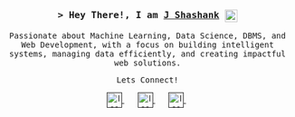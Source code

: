<h3 align="center">
        <samp> &gt; Hey There!, I am
                <b><a target="_blank" href="https://jsshashank.github.io/">J Shashank</a></b> <img  align="center" src="https://em-content.zobj.net/source/telegram/386/waving-hand_1f44b.webp" width="22px" height="22px" alt="hi">
        </samp>
</h3>

<p align="center">
        <samp>
                Passionate about Machine Learning, Data Science, DBMS, and Web Development, with a focus on building intelligent systems, managing data efficiently, and creating impactful web solutions.
        </samp>
</p>

<div align="center">
 <p align="center">
        <p><samp>Lets Connect!</samp></p>
       <div align="center">
<a href="">
  <img align="center" src="https://img.icons8.com/doodle/48/domain.png" alt="Icon" width="27" height="27">
</a>&nbsp;&nbsp;&nbsp&nbsp;&nbsp
<a href="">
  <img align="center" src="https://img.icons8.com/doodle/48/linkedin--v2.png" alt="Icon" width="27" height="27">
</a>&nbsp;&nbsp;&nbsp&nbsp;&nbsp
<a href="">
  <img align="center" src="https://img.icons8.com/doodle/48/mail-contact.png" alt="Icon" width="27" height="27"> 
</a>&nbsp
</div>
    </p>
</div>

